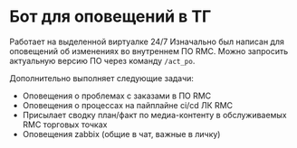 # Бот для оповещений в ТГ

Работает на выделенной виртуалке 24/7
Изначально был написан для оповещений об изменениях во внутреннем ПО RMC.
Можно запросить актуальную версию ПО через команду `/act_po`.

Дополнительно выполняет следующие задачи:
- Оповещения о проблемах с заказами в ПО RMC
- Оповещения о процессах на пайплайне ci/cd ЛК RMC
- Присылает сводку план/факт по медиа-контенту в обслуживаемых RMC торговых точках
- Оповещения zabbix (общие в чат, важные в личку)